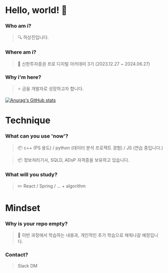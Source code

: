 # Hello, world! 👋

### Who am i?

> 🔍 허상진입니다.

### Where am i?

> 🌱 신한투자증권 프로 디지털 아카데미 3기 (2023.12.27 ~ 2024.06.27)

### Why i'm here?

> ⭐ 금융 개발자로 성장하고자 합니다.

[![Anurag's GitHub stats](https://github-readme-stats.vercel.app/api?username=bookeers)](https://github.com/anuraghazra/github-readme-stats)

# Technique

### What can you use 'now'?

> 📦 c++ (PS 용도) / python (데이터 분석 프로젝트 경험) / JS (연습 중입니다.)

> 📦 정보처리기사, SQLD, ADsP 자격증을 보유하고 있습니다.

### What will you study?

> ✏️ React / Spring / ... + algorithm

# Mindset

### Why is your repo empty?

> 💭 이번 과정에서 학습하는 내용과, 개인적인 추가 학습으로 채워나갈 예정입니다.

### Contact?

> Slack DM
